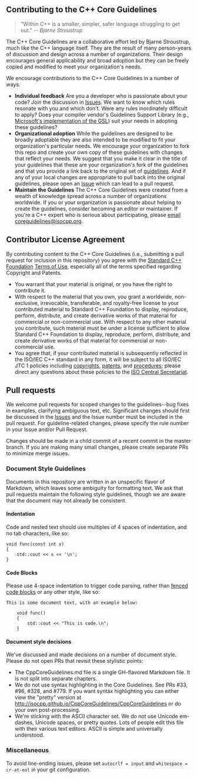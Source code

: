 ## Contributing to the C++ Core Guidelines

>"Within C++ is a smaller, simpler, safer language struggling to get out." 
>-- <cite>Bjarne Stroustrup</cite>

The C++ Core Guidelines are a collaborative effort led by Bjarne Stroustrup, much like the C++ language itself. They are the result of many 
person-years of discussion and design across a number of organizations. Their design encourages general applicability and broad adoption but 
they can be freely copied and modified to meet your organization's needs. 

We encourage contributions to the C++ Core Guidelines in a number of ways:
- **Individual feedback** Are you a developer who is passionate about your code? Join the discussion in 
[Issues](https://github.com/isocpp/CppCoreGuidelines/issues). We want to know which rules resonate with you and which don't. Were any rules
inordinately difficult to apply? Does your compiler vendor's Guidelines Support Library (e.g., 
[Microsoft's implementation of the GSL](https://github.com/microsoft/gsl)) suit your needs in adopting these guidelines?
- **Organizational adoption** While the guidelines are designed to be broadly adoptable they are also intended to be modified to fit your
organization's particular needs. We encourage your organization to fork this repo and create your own copy of these guidelines with changes 
that reflect your needs. We suggest that you make it clear in the title of your guidelines that these are your organization's fork of the
guidelines and that you provide a link back to the original set of [guidelines](https://github.com/isocpp/CppCoreGuidelines). And if any of
your local changes are appropriate to pull back into the original guidelines, please open an 
[Issue](https://github.com/isocpp/CppCoreGuidelines/issues) which can lead to a pull request.
- **Maintain the Guidelines** The C++ Core Guidelines were created from a wealth of knowledge spread across a number of organizations
worldwide. If you or your organization is passionate about helping to create the guidelines, consider becoming an editor or maintainer. If
you're a C++ expert who is serious about participating, please 
[email coreguidelines@isocpp.org](mailto:coreguidelines@isocpp.org?subject=Maintain%20the%20C++%20Code%20Guidelines).
 
## Contributor License Agreement
By contributing content to the C++ Core Guidelines (i.e., submitting a pull request for inclusion in this repository) you agree with the 
[Standard C++ Foundation](https://isocpp.org/about) [Terms of Use](https://isocpp.org/home/terms-of-use), especially all of the terms specified
regarding Copyright and Patents.   
- You warrant that your material is original, or you have the right to contribute it.
- With respect to the material that you own, you grant a worldwide, non-exclusive, irrevocable, transferable, and royalty-free license to your contributed 
material to Standard C++ Foundation to display, reproduce, perform, distribute, and create derivative works of that material for commercial or 
non-commercial use. With respect to any other material you contribute, such material must be under a license sufficient to allow Standard C++ Foundation
to display, reproduce, perform, distribute, and create derivative works of that material for commercial or non-commercial use.
- You agree that, if your contributed material is subsequently reflected in the ISO/IEC C++ standard in any form, it will be subject to all ISO/IEC JTC 
1 policies including [copyrights](http://www.iso.org/iso/home/policies.htm), 
[patents](http://www.iso.org/iso/home/standards_development/governance_of_technical_work/patents.htm), and 
[procedures](http://www.itscj.ipsj.or.jp/sc29/29w7proc.htm); please direct any questions about these policies to the 
[ISO Central Secretariat](http://www.iso.org/iso/home/about.htm).


## Pull requests

We welcome pull requests for scoped changes to the guidelines--bug fixes in
examples, clarifying ambiguous text, etc.  Significant changes should first be
discussed in the [Issues](https://github.com/isocpp/CppCoreGuidelines/issues)
and the Issue number must be included in the pull request.  For
guideline-related changes, please specify the rule number in your Issue and/or
Pull Request.

Changes should be made in a child commit of a recent commit in the master
branch.  If you are making many small changes, please create separate PRs to
minimize merge issues.

### Document Style Guidelines

Documents in this repository are written in an unspecific flavor of Markdown,
which leaves some ambiguity for formatting text.  We ask that pull requests
maintain the following style guidelines, though we are aware that the document
may not already be consistent.

#### Indentation

Code and nested text should use multiples of 4 spaces of indentation, and no
tab characters, like so:

    void func(const int x)
    {
        std::cout << x << '\n';
    }

#### Code Blocks

Please use 4-space indentation to trigger code parsing, rather than [fenced code blocks](https://help.github.com/articles/github-flavored-markdown/#fenced-code-blocks) or any other style, like so:

    This is some document text, with an example below:

        void func()
        {
            std::cout << "This is code.\n";
        }

#### Document style decisions

We've discussed and made decisions on a number of document style. Please do not open PRs that revisit these stylistic points:

- The CppCoreGuidelines.md file is a single GH-flavored Markdown file. It is not split into separate chapters.
- We do not use syntax highlighting in the Core Guidelines. See PRs #33, #96, #328, and #779. If you want syntax highlighting you
can either view the "pretty" version at http://isocpp.github.io/CppCoreGuidelines/CppCoreGuidelines or do your own post-processing.
- We're sticking with the ASCII character set. We do not use Unicode em-dashes, Unicode spaces, or pretty quotes. Lots of people edit this file with their various text editors. ASCII is simple and universally understood. 

### Miscellaneous

To avoid line-ending issues, please set `autocrlf = input` and `whitespace = cr-at-eol` in your git configuration.

